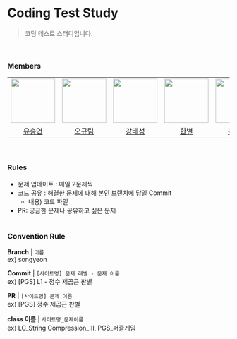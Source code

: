 # Coding Test Study
> 코딩 테스트 스터디입니다.
<br>

### Members
<table>
  <tr>
    <td>
      <a href="https://github.com/syy0O">
        <img src="https://avatars.githubusercontent.com/u/86238720?v=4" width="100" style="max-width: 100%;">
      </a>
    </td>
    <td>
      <a href="https://github.com/ohgyulim">
        <img src="https://avatars.githubusercontent.com/u/77095330?v=4" width="100" style="max-width: 100%;">
      </a>
    </td>
    <td>
      <a href="https://github.com/kangkings">
        <img src="https://avatars.githubusercontent.com/u/69503955?v=4" width="100" style="max-width: 100%;">
      </a>
    </td>
    <td>
      <a href="https://github.com/shinebyul">
        <img src="https://avatars.githubusercontent.com/u/114556143?v=4" width="100" style="max-width: 100%;">
      </a>
    </td>
    <td>
      <a href="https://github.com/706com">
        <img src="https://avatars.githubusercontent.com/u/104816530?v=4" width="100" style="max-width: 100%;">
      </a>
    </td>
    <td>
      <a href="https://github.com/sue06004">
        <img src="https://avatars.githubusercontent.com/u/64758888?v=4" width="100" style="max-width: 100%;">
      </a>
    </td>
  </tr>
  <tr>
    <td align="center">
      <a href="https://github.com/syy0O">유송연</a>
    </td>
    <td align="center">
      <a href="https://github.com/ohgyulim">오규림</a>
    </td>
    <td align="center">
      <a href="https://github.com/kangkings">강태성</a>
    </td>
    <td align="center">
      <a href="https://github.com/shinebyul">한별</a>
    </td>
    <td align="center">
      <a href="https://github.com/706com">곽동현</a>
    </td>
        <td align="center">
      <a href="https://github.com/sue06004">김우혁</a>
    </td>
  </tr>
</table>
<br>


### Rules

- 문제 업데이트 : 매일 2문제씩
- 코드 공유 : 해결한 문제에 대해 본인 브랜치에 당일 Commit
  - 내용)  코드 파일
- PR: 궁금한 문제나 공유하고 싶은 문제
<br><br>



### Convention Rule

**Branch** | `이름` <br>
ex) songyeon

**Commit** | `[사이트명] 문제 레벨 - 문제 이름`  
ex) [PGS] L1 - 정수 제곱근 판별

**PR** | `[사이트명] 문제 이름`  
ex) [PGS] 정수 제곱근 판별

**class 이름** | `사이트명_문제이름`<br> 
ex) LC_String Compression_III, PGS_퍼즐게임







